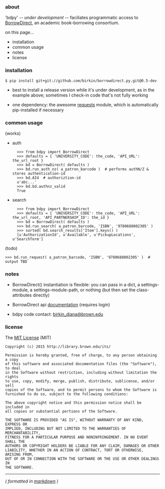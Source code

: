 ### about ###

'bdpy' -- _under development_ -- faciliates programmatic access to [BorrowDirect](http://www.borrowdirect.org), an academic book-borrowing consortium.

on this page...

- installation
- common usage
- notes
- license



### installation ###

    $ pip install git+git://github.com/birkin/borrowdirect.py.git@0.5-dev

- best to install a release version while it's under development, as in the example above; sometimes I check-in code that's not fully working

- one dependency: the awesome [requests](http://docs.python-requests.org/en/latest/) module, which is automatically pip-installed if necessary



### common usage ###

(works)

- auth

        >>> from bdpy import BorrowDirect
        >>> defaults = { 'UNIVERSITY_CODE': the_code, 'API_URL': the_url_root }
        >>> bd = BorrowDirect( defaults )
        >>> bd.run_auth_nz( a_patron_barcode )  # performs authN/Z & stores authentication-id
        >>> bd.AId  # authoriztion-id
        u'abc...'
        >>> bd.bd.authnz_valid
        True

- search

        >>> from bdpy import BorrowDirect
        >>> defaults = { 'UNIVERSITY_CODE': the_code, 'API_URL': the_url_root, 'API_PARTNERSHIP_ID': the_id }
        >>> bd = BorrowDirect( defaults )
        >>> bd.run_search( a_patron_barcode, 'ISBN', '9780688002305' )
        >>> sorted( bd.search_results['Item'].keys() )
        [u'AuthorizationId', u'Available', u'PickupLocations', u'SearchTerm']

(todo)

    >>> bd.run_request( a_patron_barcode, 'ISBN', '9780688002305' )  # output TBD



### notes ###

- BorrowDirect() instantiation is flexible: you can pass in a dict, a settings-module, a settings-module-path, or nothing (but then set the class-attributes directly)

- BorrowDirect api [documentation](http://borrowdirect.pbworks.com/w/page/83351110/Web%20Services%20Documentation) (requires login)

- bdpy code contact: birkin_diana@brown.edu



### license ###

The [MIT License](http://opensource.org/licenses/MIT) (MIT)

    Copyright (c) 2015 http://library.brown.edu/its/

    Permission is hereby granted, free of charge, to any person obtaining a copy
    of this software and associated documentation files (the "Software"), to deal
    in the Software without restriction, including without limitation the rights
    to use, copy, modify, merge, publish, distribute, sublicense, and/or sell
    copies of the Software, and to permit persons to whom the Software is
    furnished to do so, subject to the following conditions:

    The above copyright notice and this permission notice shall be included in
    all copies or substantial portions of the Software.

    THE SOFTWARE IS PROVIDED "AS IS", WITHOUT WARRANTY OF ANY KIND, EXPRESS OR
    IMPLIED, INCLUDING BUT NOT LIMITED TO THE WARRANTIES OF MERCHANTABILITY,
    FITNESS FOR A PARTICULAR PURPOSE AND NONINFRINGEMENT. IN NO EVENT SHALL THE
    AUTHORS OR COPYRIGHT HOLDERS BE LIABLE FOR ANY CLAIM, DAMAGES OR OTHER
    LIABILITY, WHETHER IN AN ACTION OF CONTRACT, TORT OR OTHERWISE, ARISING FROM,
    OUT OF OR IN CONNECTION WITH THE SOFTWARE OR THE USE OR OTHER DEALINGS IN
    THE SOFTWARE.

---

_( formatted in [markdown](http://daringfireball.net/projects/markdown/) )_
